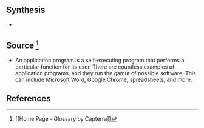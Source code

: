 ## Synthesis
- 
## Source [^1]
- An application program is a self-executing program that performs a particular function for its user. There are countless examples of application programs, and they run the gamut of possible software. This can include Microsoft Word, Google Chrome, spreadsheets, and more.
## References

[^1]: [[Home Page - Glossary by Capterra]]